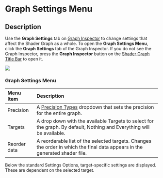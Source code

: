 # Graph Settings Menu

## Description

Use the **Graph Settings** tab on [Graph Inspector]() to change settings that affect the Shader Graph as a whole. To open the **Graph Settings Menu**, click the **Graph Settings** tab of the Graph Inspector. If you do not see the Graph Inspector, press the **Graph Inspector** button on the [Shader Graph Title Bar](Shader-Graph-Window.md) to open it.

![](images/GraphSettings_Menu.png)

### Graph Settings Menu

| Menu Item | Description |
|:----------|:------------|
| Precision | A [Precision Types](Precision-Types.md) dropdown that sets the precision for the entire graph. |
| Targets | A drop down with the available Targets to select for the graph. By default, Nothing and Everything will be available. |
| Reorder data | A reorderable list of the selected targets. Changes the order in which the final data appears in the generated shader file.|


Below the standard Settings Options, target-specific settings are displayed. These are dependent on the selected target. 